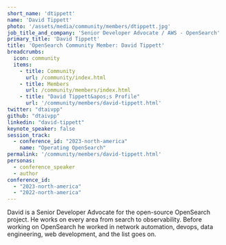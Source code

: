 ```yaml
---
short_name: 'dtippett'
name: 'David Tippett'
photo: '/assets/media/community/members/dtippett.jpg'
job_title_and_company: 'Senior Developer Advocate / AWS - OpenSearch'
primary_title: 'David Tippett'
title: 'OpenSearch Community Member: David Tippett'
breadcrumbs:
  icon: community
  items:
    - title: Community
      url: /community/index.html
    - title: Members
      url: /community/members/index.html
    - title: "David Tippett&apos;s Profile"
      url: '/community/members/david-tippett.html'
twitter: "dtaivpp"
github: "dtaivpp"
linkedin: "david-tippett"
keynote_speaker: false
session_track: 
  - conference_id: "2023-north-america"
    name: "Operating OpenSearch"
permalink: '/community/members/david-tippett.html'
personas:
  - conference_speaker
  - author
conference_id:
  - "2023-north-america"
  - "2022-north-america"
---
```


David is a Senior Developer Advocate for the open-source OpenSearch project. He works on every area from search to observability. Before working on OpenSearch he worked in network automation, devops, data engineering, web development, and the list goes on.

